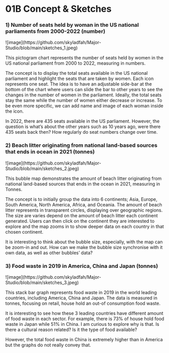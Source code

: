 <h1>01B Concept & Sketches</h1>

<h3>1) Number of seats held by woman in the US national parliaments from 2000-2022 (number)</h3>
![image](https://github.com/skyladfah/Major-Studio/blob/main/sketches_1.jpeg)

This pictogram chart represents the number of seats held by women in the US national parliament from 2000 to 2022, measuring in numbers.

The concept is to display the total seats available in the US national parliament and highlight the seats that are taken by women. Each icon represents one seat. The idea is to have an adjustable side-bar at the bottom of the chart where users can slide the bar to other years to see the changes in the number of women in the parliament. Ideally, the total seats stay the same while the number of women either decrease or increase. To be even more specific, we can add name and image of each woman inside the icon.

In 2022, there are 435 seats available in the US parliament. However, the question is what’s about the other years such as 10 years ago, were there 435 seats back then? How regularly do seat numbers change over time.

<h3>2) Beach litter originating from national land-based sources that ends in ocean in 2021 (tonnes)</h3>
![image](https://github.com/skyladfah/Major-Studio/blob/main/sketches_2.jpeg)

This bubble map demonstrates the amount of beach litter originating from national land-based sources that ends in the ocean in 2021, measuring in Tonnes.

The concept is to initially group the data into 6 continents; Asia, Europe, South America, North America, Africa, and Oceania. The amount of beach litter represents in transparent circles, displaying over geographic regions. The size are varies depend on the amount of beach litter each continent generated. Users can then click on the continent they are interested to explore and the map zooms in to show deeper data on each country in that chosen continent.

It is interesting to think about the bubble size, especially, with the map can be zoom-in and out. How can we make the bubble size synchronise with it own data, as well as other bubbles’ data?

<h3>3) Food waste in 2019 in America, China and Japan (tonnes)</h3>
![image](https://github.com/skyladfah/Major-Studio/blob/main/sketches_3.jpeg)

This stack bar graph represents food waste in 2019 in the world leading countries, including America, China and Japan. The data is measured in tonnes, focusing on retail, house hold an out-of consumption food waste.

It is interesting to see how these 3 leading countries have different amount of food waste in each sector. For example, there is 73% of house hold food waste in Japan while 51% in China. I am curious to explore why is that. Is there a cultural reason related? Is it the type of food available?

However, the total food waste in China is extremely higher than in America but the graphs do not really convey that.

